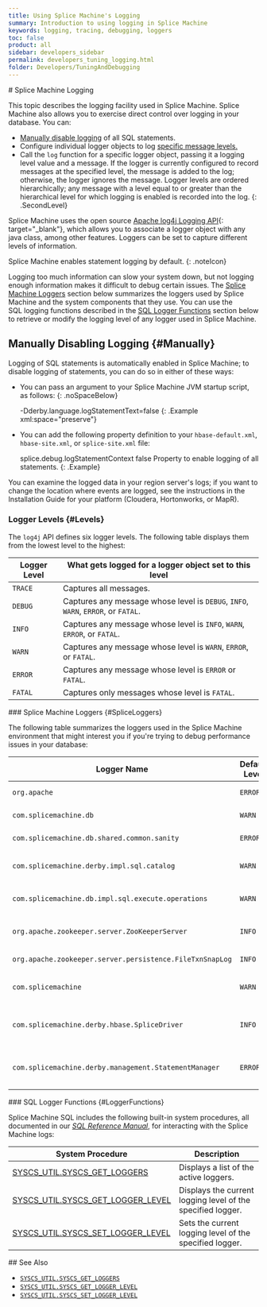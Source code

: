 ```yaml
---
title: Using Splice Machine's Logging
summary: Introduction to using logging in Splice Machine
keywords: logging, tracing, debugging, loggers
toc: false
product: all
sidebar: developers_sidebar
permalink: developers_tuning_logging.html
folder: Developers/TuningAndDebugging
---
```

<section>
<div class="TopicContent" data-swiftype-index="true" markdown="1">
# Splice Machine Logging

This topic describes the logging facility used in Splice Machine. Splice
Machine also allows you to exercise direct control over logging in your
database. You can:

* [Manually disable logging](#Manually) of all SQL statements.
* Configure individual logger objects to log [specific message
  levels.](#Levels)
* Call the `log` function for a specific logger object, passing it a
  logging level value and a message. If the logger is currently
  configured to record messages at the specified level, the message is
  added to the log; otherwise, the logger ignores the message. Logger
  levels are ordered hierarchically; any message with a level equal to
  or greater than the hierarchical level for which logging is enabled is
  recorded into the log.
{: .SecondLevel}

Splice Machine uses the open source [Apache log4j Logging API][1]{:
target="_blank"}, which allows you to associate a logger object with any
java class, among other features. Loggers can be set to capture
different levels of information.

Splice Machine enables statement logging by default.
{: .noteIcon}

Logging too much information can slow your system down, but not logging
enough information makes it difficult to debug certain issues. The
[Splice Machine Loggers](#SpliceLoggers) section below summarizes the
loggers used by Splice Machine and the system components that they use.
You can use the SQL logging functions described in the [SQL Logger
Functions](#LoggerFunctions) section below to retrieve or modify the
logging level of any logger used in Splice Machine.

## Manually Disabling Logging   {#Manually}

Logging of SQL statements is automatically enabled in Splice Machine; to
disable logging of statements, you can do so in either of these ways:

* You can pass an argument to your Splice Machine JVM startup script, as
  follows:
  {: .noSpaceBelow}

  <div class="preWrapperWide" markdown="1">
      -Dderby.language.logStatementText=false
  {: .Example xml:space="preserve"}

  </div>

* You can add the following property definition to your
  `hbase-default.xml`, `hbase-site.xml`, or `splice-site.xml` file:

  <div class="preWrapperWide" markdown="1">
      <property>
      <name>splice.debug.logStatementContext</name>
      <value>false</value>
      <description>Property to enable logging of all statements.</description>
      </property>
  {: .Example}

  </div>

You can examine the logged data in your region server's logs; if you
want to change the location where events are logged, see the
instructions in the Installation Guide for your platform (Cloudera,
Hortonworks, or MapR).

### Logger Levels   {#Levels}

The `log4j` API defines six logger levels. The following table displays
them from the lowest level to the highest:

<table summary="Table of the available logging levels.">
                <col />
                <col />
                <thead>
                    <tr>
                        <th>Logger Level</th>
                        <th>What gets logged for a logger object set to this level</th>
                    </tr>
                </thead>
                <tbody>
                    <tr>
                        <td><code>TRACE</code></td>
                        <td>Captures all messages.</td>
                    </tr>
                    <tr>
                        <td><code>DEBUG</code></td>
                        <td>Captures any message whose level is <code>DEBUG</code>, <code>INFO</code>, <code>WARN</code>, <code>ERROR</code>, or <code>FATAL</code>.</td>
                    </tr>
                    <tr>
                        <td><code>INFO</code></td>
                        <td>Captures any message whose level is <code>INFO</code>, <code>WARN</code>, <code>ERROR</code>, or <code>FATAL</code>.</td>
                    </tr>
                    <tr>
                        <td><code>WARN</code></td>
                        <td>Captures any message whose level is <code>WARN</code>, <code>ERROR</code>, or <code>FATAL</code>.</td>
                    </tr>
                    <tr>
                        <td><code>ERROR</code></td>
                        <td>Captures any message whose level is <code>ERROR</code> or <code>FATAL</code>.</td>
                    </tr>
                    <tr>
                        <td><code>FATAL</code></td>
                        <td>Captures only messages whose level is <code>FATAL</code>.</td>
                    </tr>
                </tbody>
            </table>
### Splice Machine Loggers   {#SpliceLoggers}

The following table summarizes the loggers used in the Splice Machine
environment that might interest you if you're trying to debug
performance issues in your database:

<table summary="Table of the loggers used in Splice Machine.">
                <col />
                <col />
                <col />
                <thead>
                    <tr>
                        <th>Logger Name</th>
                        <th>Default Level</th>
                        <th>Description</th>
                    </tr>
                </thead>
                <tbody>
                    <tr>
                        <td><code>org.apache</code></td>
                        <td><code>ERROR</code></td>
                        <td>Logs all Apache software messages</td>
                    </tr>
                    <tr>
                        <td><code>com.splicemachine.db</code></td>
                        <td><code>WARN</code></td>
                        <td>Logs all Derby software messages</td>
                    </tr>
                    <tr>
                        <td><code>com.splicemachine.db.shared.common.sanity</code></td>
                        <td><code>ERROR</code></td>
                        <td>Logs all Derby Sanity Manager messages</td>
                    </tr>
                    <tr>
                        <td><code>com.splicemachine.derby.impl.sql.catalog</code></td>
                        <td><code>WARN</code></td>
                        <td>Logs Derby SQL catalog/dictionary messages</td>
                    </tr>
                    <tr>
                        <td><code>com.splicemachine.db.impl.sql.execute.operations</code></td>
                        <td><code>WARN</code></td>
                        <td>Logs Derby SQL operation messages</td>
                    </tr>
                    <tr>
                        <td><code>org.apache.zookeeper.server.ZooKeeperServer</code></td>
                        <td><code>INFO</code></td>
                        <td>Used to determine when Zookeeper is started</td>
                    </tr>
                    <tr>
                        <td><code>org.apache.zookeeper.server.persistence.FileTxnSnapLog</code></td>
                        <td><code>INFO</code></td>
                        <td>Logs Zookeeper transactions</td>
                    </tr>
                    <tr>
                        <td><code>com.splicemachine</code></td>
                        <td><code>WARN</code></td>
                        <td>By default, controls all Splice Machine logging</td>
                    </tr>
                    <tr>
                        <td><code>com.splicemachine.derby.hbase.SpliceDriver</code></td>
                        <td><code>INFO</code></td>
                        <td>Prints start-up and shutdown messages to the log and to the console</td>
                    </tr>
                    <tr>
                        <td><code>com.splicemachine.derby.management.StatementManager</code></td>
                        <td><code>ERROR</code></td>
                        <td>Set the level of this logger to <code>TRACE</code> to record execution time for SQL statements</td>
                    </tr>
                </tbody>
            </table>
### SQL Logger Functions   {#LoggerFunctions}

Splice Machine SQL includes the following built-in system procedures,
all documented in our [*SQL Reference Manual*](sqlref_intro.html), for
interacting with the Splice Machine logs:

<table summary="Table of Splice Machine system procedures for interacting with logs.">
                <col />
                <col />
                <thead>
                    <tr>
                        <th>System Procedure</th>
                        <th>Description</th>
                    </tr>
                </thead>
                <tbody>
                    <tr>
                        <td class="CodeFont"><a href="sqlref_sysprocs_getloggers.html">SYSCS_UTIL.SYSCS_GET_LOGGERS</a>
                        </td>
                        <td>Displays a list of the active loggers.</td>
                    </tr>
                    <tr>
                        <td class="CodeFont"><a href="sqlref_sysprocs_getloggerlevel.html">SYSCS_UTIL.SYSCS_GET_LOGGER_LEVEL</a>
                        </td>
                        <td>Displays the current logging level of the specified logger.</td>
                    </tr>
                    <tr>
                        <td class="CodeFont"><a href="sqlref_sysprocs_setloggerlevel.html">SYSCS_UTIL.SYSCS_SET_LOGGER_LEVEL</a>
                        </td>
                        <td>Sets the current logging level of the specified logger.</td>
                    </tr>
                </tbody>
            </table>
## See Also

* [`SYSCS_UTIL.SYSCS_GET_LOGGERS`](sqlref_sysprocs_getloggers.html)
* [`SYSCS_UTIL.SYSCS_GET_LOGGER_LEVEL`](sqlref_sysprocs_getloggerlevel.html)
* [`SYSCS_UTIL.SYSCS_SET_LOGGER_LEVEL`](sqlref_sysprocs_setloggerlevel.html)

</div>
</section>



[1]: http://logging.apache.org/log4j/1.2/manual.html
